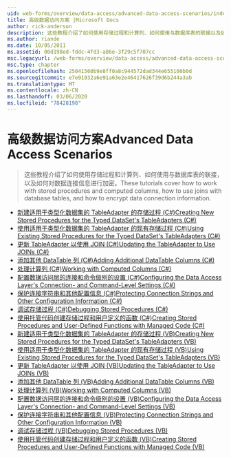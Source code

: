 ```yaml
---
uid: web-forms/overview/data-access/advanced-data-access-scenarios/index
title: 高级数据访问方案 |Microsoft Docs
author: rick-anderson
description: 这些教程介绍了如何使用存储过程和计算列、如何使用与数据库表的联接以及如何加密数据连接信息 。
ms.author: riande
ms.date: 10/05/2011
ms.assetid: 00d198ed-fddc-4fd3-a86e-3f29c5f707cc
msc.legacyurl: /web-forms/overview/data-access/advanced-data-access-scenarios
msc.type: chapter
ms.openlocfilehash: 25041560b9e8ff0a8c944572dad344e655100b0d
ms.sourcegitcommit: e7e91932a6e91a63e2e46417626f39d6b244a3ab
ms.translationtype: MT
ms.contentlocale: zh-CN
ms.lasthandoff: 03/06/2020
ms.locfileid: "78428198"
---
```

# <a name="advanced-data-access-scenarios"></a><span data-ttu-id="2325c-103">高级数据访问方案</span><span class="sxs-lookup"><span data-stu-id="2325c-103">Advanced Data Access Scenarios</span></span>

> <span data-ttu-id="2325c-104">这些教程介绍了如何使用存储过程和计算列、如何使用与数据库表的联接，以及如何对数据连接信息进行加密。</span><span class="sxs-lookup"><span data-stu-id="2325c-104">These tutorials cover how to work with stored procedures and computed columns, how to use joins with database tables, and how to encrypt data connection information.</span></span>

- [<span data-ttu-id="2325c-105">新建适用于类型化数据集的 TableAdapter 的存储过程 (C#)</span><span class="sxs-lookup"><span data-stu-id="2325c-105">Creating New Stored Procedures for the Typed DataSet's TableAdapters (C#)</span></span>](creating-new-stored-procedures-for-the-typed-dataset-s-tableadapters-cs.md)
- [<span data-ttu-id="2325c-106">使用适用于类型化数据集的 TableAdapter 的现有存储过程 (C#)</span><span class="sxs-lookup"><span data-stu-id="2325c-106">Using Existing Stored Procedures for the Typed DataSet's TableAdapters (C#)</span></span>](using-existing-stored-procedures-for-the-typed-dataset-s-tableadapters-cs.md)
- [<span data-ttu-id="2325c-107">更新 TableAdapter 以使用 JOIN (C#)</span><span class="sxs-lookup"><span data-stu-id="2325c-107">Updating the TableAdapter to Use JOINs (C#)</span></span>](updating-the-tableadapter-to-use-joins-cs.md)
- [<span data-ttu-id="2325c-108">添加其他 DataTable 列 (C#)</span><span class="sxs-lookup"><span data-stu-id="2325c-108">Adding Additional DataTable Columns (C#)</span></span>](adding-additional-datatable-columns-cs.md)
- [<span data-ttu-id="2325c-109">处理计算列 (C#)</span><span class="sxs-lookup"><span data-stu-id="2325c-109">Working with Computed Columns (C#)</span></span>](working-with-computed-columns-cs.md)
- [<span data-ttu-id="2325c-110">配置数据访问层的连接和命令级别的设置 (C#)</span><span class="sxs-lookup"><span data-stu-id="2325c-110">Configuring the Data Access Layer's Connection- and Command-Level Settings (C#)</span></span>](configuring-the-data-access-layer-s-connection-and-command-level-settings-cs.md)
- [<span data-ttu-id="2325c-111">保护连接字符串和其他配置信息 (C#)</span><span class="sxs-lookup"><span data-stu-id="2325c-111">Protecting Connection Strings and Other Configuration Information (C#)</span></span>](protecting-connection-strings-and-other-configuration-information-cs.md)
- [<span data-ttu-id="2325c-112">调试存储过程 (C#)</span><span class="sxs-lookup"><span data-stu-id="2325c-112">Debugging Stored Procedures (C#)</span></span>](debugging-stored-procedures-cs.md)
- [<span data-ttu-id="2325c-113">使用托管代码创建存储过程和用户定义的函数 (C#)</span><span class="sxs-lookup"><span data-stu-id="2325c-113">Creating Stored Procedures and User-Defined Functions with Managed Code (C#)</span></span>](creating-stored-procedures-and-user-defined-functions-with-managed-code-cs.md)
- [<span data-ttu-id="2325c-114">新建适用于类型化数据集的 TableAdapter 的存储过程 (VB)</span><span class="sxs-lookup"><span data-stu-id="2325c-114">Creating New Stored Procedures for the Typed DataSet's TableAdapters (VB)</span></span>](creating-new-stored-procedures-for-the-typed-dataset-s-tableadapters-vb.md)
- [<span data-ttu-id="2325c-115">使用适用于类型化数据集的 TableAdapter 的现有存储过程 (VB)</span><span class="sxs-lookup"><span data-stu-id="2325c-115">Using Existing Stored Procedures for the Typed DataSet's TableAdapters (VB)</span></span>](using-existing-stored-procedures-for-the-typed-dataset-s-tableadapters-vb.md)
- [<span data-ttu-id="2325c-116">更新 TableAdapter 以使用 JOIN (VB)</span><span class="sxs-lookup"><span data-stu-id="2325c-116">Updating the TableAdapter to Use JOINs (VB)</span></span>](updating-the-tableadapter-to-use-joins-vb.md)
- [<span data-ttu-id="2325c-117">添加其他 DataTable 列 (VB)</span><span class="sxs-lookup"><span data-stu-id="2325c-117">Adding Additional DataTable Columns (VB)</span></span>](adding-additional-datatable-columns-vb.md)
- [<span data-ttu-id="2325c-118">处理计算列 (VB)</span><span class="sxs-lookup"><span data-stu-id="2325c-118">Working with Computed Columns (VB)</span></span>](working-with-computed-columns-vb.md)
- [<span data-ttu-id="2325c-119">配置数据访问层的连接和命令级别的设置 (VB)</span><span class="sxs-lookup"><span data-stu-id="2325c-119">Configuring the Data Access Layer's Connection- and Command-Level Settings (VB)</span></span>](configuring-the-data-access-layer-s-connection-and-command-level-settings-vb.md)
- [<span data-ttu-id="2325c-120">保护连接字符串和其他配置信息 (VB)</span><span class="sxs-lookup"><span data-stu-id="2325c-120">Protecting Connection Strings and Other Configuration Information (VB)</span></span>](protecting-connection-strings-and-other-configuration-information-vb.md)
- [<span data-ttu-id="2325c-121">调试存储过程 (VB)</span><span class="sxs-lookup"><span data-stu-id="2325c-121">Debugging Stored Procedures (VB)</span></span>](debugging-stored-procedures-vb.md)
- [<span data-ttu-id="2325c-122">使用托管代码创建存储过程和用户定义的函数 (VB)</span><span class="sxs-lookup"><span data-stu-id="2325c-122">Creating Stored Procedures and User-Defined Functions with Managed Code (VB)</span></span>](creating-stored-procedures-and-user-defined-functions-with-managed-code-vb.md)
